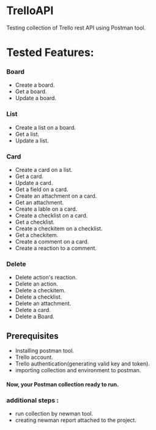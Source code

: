 # TrelloAPI
Testing collection of Trello rest API using Postman tool.

# Tested Features:
### Board
- Create a board.
- Get a board.
- Update a board.
### List
- Create a list on a board.
- Get a list.
- Update a list.
### Card
- Create a card on a list.
- Get a card.
- Update a card.
- Get a field on a card.
- Create an attachment on a card.
- Get an attachment.
- Create a lable on a card.
- Create a checklist on a card.
- Get a checklist.
- Create a checkitem on a checklist.
- Get a checkitem.
- Create a comment on a card.
- Create a reaction to a comment.
### Delete
- Delete action's reaction.
- Delete an action.
- Delete a checkitem.
- Delete a checklist.
- Delete an attachment.
- Delete a card.
- Delete a Board.
  
## Prerequisites
- Installing postman tool.
- Trello account.
- Trello authentication(generating valid key and token).
- importing collection and environment to postman.
  
#### Now, your Postman collection ready to run.
### additional steps :
- run collection by newman tool.
- creating newman report attached to the project.

